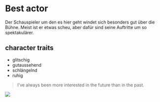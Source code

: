 # Best actor

Der Schauspieler um den es hier geht windet sich besonders gut über die Bühne. Meist ist er etwas scheu, aber dafür sind seine Auftritte um so spektakulärer.

## character traits

* glitschig
* gutaussehend
* schlängelnd
* ruhig

> I’ve always been more interested
> in the future than in the past.

<img src="https://upload.wikimedia.org/wikipedia/commons/thumb/b/b7/Anguis_fragilis_96.jpg/330px-Anguis_fragilis_96.jpg"/>